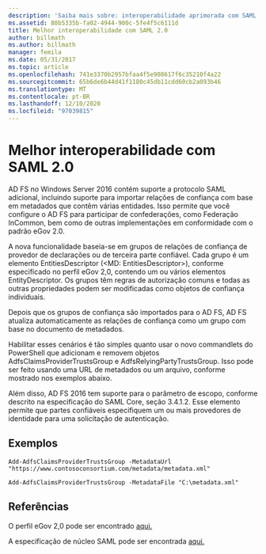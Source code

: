 ```yaml
---
description: 'Saiba mais sobre: interoperabilidade aprimorada com SAML 2,0'
ms.assetid: 80b5335b-fa02-4944-900c-5fe4f5c6111d
title: Melhor interoperabilidade com SAML 2.0
author: billmath
ms.author: billmath
manager: femila
ms.date: 05/31/2017
ms.topic: article
ms.openlocfilehash: 741e3370b2957bfaa4f5e908617f6c35210f4a22
ms.sourcegitcommit: 65b6de6b44d41f1180c45db11cdd60cb2a093b46
ms.translationtype: MT
ms.contentlocale: pt-BR
ms.lasthandoff: 12/10/2020
ms.locfileid: "97039815"
---
```

# <a name="improved-interoperability-with-saml-20"></a>Melhor interoperabilidade com SAML 2.0




AD FS no Windows Server 2016 contém suporte a protocolo SAML adicional, incluindo suporte para importar relações de confiança com base em metadados que contêm várias entidades.  Isso permite que você configure o AD FS para participar de confederações, como Federação InCommon, bem como de outras implementações em conformidade com o padrão eGov 2.0.

A nova funcionalidade baseia-se em grupos de relações de confiança de provedor de declarações ou de terceira parte confiável. Cada grupo é um elemento EntitiesDescriptor (<MD: EntitiesDescriptor>), conforme especificado no perfil eGov 2,0, contendo um ou vários elementos EntityDescriptor.  Os grupos têm regras de autorização comuns e todas as outras propriedades podem ser modificadas como objetos de confiança individuais.

Depois que os grupos de confiança são importados para o AD FS, AD FS atualiza automaticamente as relações de confiança como um grupo com base no documento de metadados.

Habilitar esses cenários é tão simples quanto usar o novo commandlets do PowerShell que adicionam e removem objetos AdfsClaimsProviderTrustsGroup e AdfsRelyingPartyTrustsGroup. Isso pode ser feito usando uma URL de metadados ou um arquivo, conforme mostrado nos exemplos abaixo.

Além disso, AD FS 2016 tem suporte para o parâmetro de escopo, conforme descrito na especificação do SAML Core, seção 3.4.1.2. Esse elemento permite que partes confiáveis especifiquem um ou mais provedores de identidade para uma solicitação de autenticação.

## <a name="examples"></a>Exemplos

```
Add-AdfsClaimsProviderTrustsGroup -MetadataUrl "https://www.contosoconsortium.com/metadata/metadata.xml"
```



```
Add-AdfsClaimsProviderTrustsGroup -MetadataFile "C:\metadata.xml"
```

## <a name="references"></a>Referências

O perfil eGov 2,0 pode ser encontrado [aqui.](https://kantarainitiative.org/confluence/download/attachments/60817482/kantara-report-egov-saml2-profile-2.0.pdf?version=1&modificationDate=1345580916000&api=v2)

A especificação de núcleo SAML pode ser encontrada [aqui.](https://docs.oasis-open.org/security/saml/v2.0/saml-core-2.0-os.pdf)


